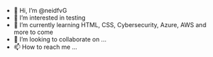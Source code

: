 - 👋 Hi, I’m @neidfvG
- 👀 I’m interested in testing
- 🌱 I’m currently learning HTML, CSS, Cybersecurity, Azure, AWS and more to come
- 💞️ I’m looking to collaborate on ...
- 📫 How to reach me ...

<!---
neidfvG/neidfvG is a ✨ special ✨ repository because its `README.md` (this file) appears on your GitHub profile.
You can click the Preview link to take a look at your changes.
--->
